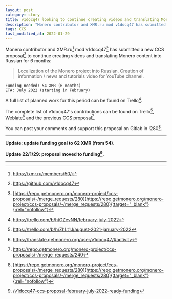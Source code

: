 ```yaml
---
layout: post
category: story
title: v1docq47 looking to continue creating videos and translating Monero content into Russian 
description: "Monero contributor and XMR.ru mod v1docq47 has submitted a new CCS proposal to continue creating videos and translating Monero content into Russian for 6 months."
tags: CCS
last_modified_at: 2022-01-29
---
```


Monero contributor and XMR.ru[^1] mod v1docq47[^2] has submitted a new CCS proposal[^3] to continue creating videos and translating Monero content into Russian for 6 months:

> Localization of the Monero project into Russian. Creation of information / news and tutorials video for YouTube channel.

```
Funding needed: 54 XMR (6 months)
ETA: July 2022 (starting in February) 
```

A full list of planned work for this period can be found on Trello[^4]. 

The complete list of v1docq47's contributions can be found on Trello[^5], Weblate[^6] and the previous CCS proposal[^7]. 

You can post your comments and support this proposal on Gitlab in !280[^3].

---

**Update: update funding goal to 62 XMR (from 54).**

**Update 22/1/29: proposal moved to funding[^8].**

---

[^1]: https://xmr.ru/members/50/
[^2]: https://github.com/v1docq47
[^3]: [https://repo.getmonero.org/monero-project/ccs-proposals/-/merge_requests/280](https://repo.getmonero.org/monero-project/ccs-proposals/-/merge_requests/280){:target="_blank"}{:rel="nofollow"}
[^4]: https://trello.com/b/htGZevNN/february-july-2022
[^5]: https://trello.com/b/hrZhLt1J/august-2021-january-2022
[^6]: https://translate.getmonero.org/user/v1docq47/#activity
[^7]: https://repo.getmonero.org/monero-project/ccs-proposals/-/merge_requests/240
[^8]: [/v1docq47-ccs-proposal-february-july-2022-ready-funding](/v1docq47-ccs-proposal-february-july-2022-ready-funding)
